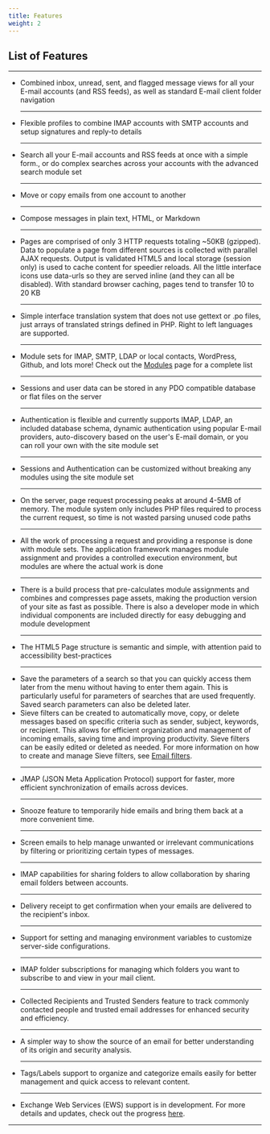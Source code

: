 ```yaml
---
title: Features
weight: 2
---
```

<h2>List of Features</h2>
<hr>
<ul>
    <li>
        Combined inbox, unread, sent, and flagged message views for all your E-mail accounts (and
        RSS feeds), as well as standard E-mail client folder navigation
    </li>
    <hr>
    <li>
        Flexible profiles to combine IMAP accounts with SMTP accounts and setup signatures and
        reply-to details
    </li>
    <hr>
    <li>
        Search all your E-mail accounts and RSS feeds at once with a simple form., or do complex searches across
        your accounts with the advanced search module set
    </li>
    <hr>
    <li>
        Move or copy emails from one account to another
    </li>
    <hr>
    <li>
        Compose messages in plain text, HTML, or Markdown
    </li>
    <hr>
    <li>
        Pages are comprised of only 3 HTTP requests totaling ~50KB (gzipped). Data to
        populate a page from different sources is collected with parallel AJAX
        requests. Output is validated HTML5 and local storage (session only) is used to
        cache content for speedier reloads. All the little interface icons use
        data-urls so they are served inline (and they can all be disabled). With
        standard browser caching, pages tend to transfer 10 to 20 KB
    </li>
    <hr>
    <li>
        Simple interface translation system that does not use gettext or .po files, just
        arrays of translated strings defined in PHP. Right to left languages are supported.
    </li>
    <hr>
    <li>
        Module sets for IMAP, SMTP, LDAP or local contacts, WordPress, Github,
        and lots more! Check out the <a href="/modules">Modules</a> page for a
        complete list
    </li>
    <hr>
    <li>
        Sessions and user data can be stored in any PDO compatible database or flat
        files on the server
    </li>
    <hr>
    <li>
        Authentication is flexible and currently supports IMAP, LDAP, an included
        database schema, dynamic authentication using popular E-mail providers,
        auto-discovery based on the user's E-mail domain, or you can roll your own with
        the site module set
    </li>
    <hr>
    <li>
        Sessions and Authentication can be customized without breaking any modules using
        the site module set
    </li>
    <hr>
    <li>
        On the server, page request processing peaks at around 4-5MB of memory. The module system only includes PHP
        files required to process the
        current request, so time is not wasted parsing unused code paths
    </li>
    <hr>
    <li>
        All the work of processing a request and providing a response is done with
        module sets. The application framework manages module assignment and provides a
        controlled execution environment, but modules are where the actual work is done
    </li>
    <hr>
    <li>
        There is a build process that pre-calculates module assignments and combines
        and compresses page assets, making the production version of your site as fast
        as possible. There is also a developer mode in which individual components are
        included directly for easy debugging and module development
    </li>
    <hr>
    <li>
        The HTML5 Page structure is semantic and simple, with attention paid to
        accessibility best-practices
    </li>
    <hr>
    <li>
        Save the parameters of a search so that you can quickly access them later from
        the menu without having to enter them again. This is particularly useful for parameters of
        searches that are used frequently. Saved search parameters can also be deleted later.
    </li>
    <li>
        Sieve filters can be created to automatically move, copy, or delete messages based on specific criteria such as sender, subject, keywords, or recipient. This allows for efficient organization and management of incoming emails, saving time and improving productivity. Sieve filters can be easily edited or deleted as needed. For more information on how to create and manage Sieve filters, see <a href="/email-filters">Email filters</a>.
    </li>
    <hr>
    <li>
        JMAP (JSON Meta Application Protocol) support for faster, more efficient synchronization of emails across devices.
    </li>
    <hr>
    <li>
        Snooze feature to temporarily hide emails and bring them back at a more convenient time.
    </li>
    <hr>
    <li>
        Screen emails to help manage unwanted or irrelevant communications by filtering or prioritizing certain types of messages.
    </li>
    <hr>
    <li>
        IMAP capabilities for sharing folders to allow collaboration by sharing email folders between accounts.
    </li>
    <hr>
    <li>
        Delivery receipt to get confirmation when your emails are delivered to the recipient's inbox.
    </li>
    <hr>
    <li>
        Support for setting and managing environment variables to customize server-side configurations.
    </li>
    <hr>
    <li>
        IMAP folder subscriptions for managing which folders you want to subscribe to and view in your mail client.
    </li>
    <hr>
    <li>
        Collected Recipients and Trusted Senders feature to track commonly contacted people and trusted email addresses for enhanced security and efficiency.
    </li>
    <hr>
    <li>
        A simpler way to show the source of an email for better understanding of its origin and security analysis.
    </li>
    <hr>
    <li>
        Tags/Labels support to organize and categorize emails easily for better management and quick access to relevant content.
    </li>
    <hr>
    <li>
        Exchange Web Services (EWS) support is in development. For more details and updates, check out the progress <a href="https://github.com/cypht-org/cypht/pull/1278">here</a>.
    </li>
</ul>
<hr>
